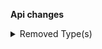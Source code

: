 **Api changes**

<details>
<summary>Removed Type(s)</summary>

- :warning: removed type `CustomerMessagePayload`
</details>
